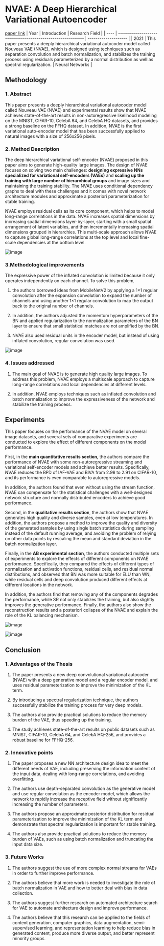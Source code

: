 # NVAE: A Deep Hierarchical Variational Autoencoder
[paper link](https://arxiv.org/pdf/2007.03898) 
| Year | Introduction                                                         | Research Field                 |
| ---- | ------------------------------------------------------------ | -------------------- |
| 2021 | This paper presents a deeply hierarchical variational autocoder model called Nouveau VAE (NVAE), which is designed using techniques such as separation convolution and batch normalization, and stabilizes the training process using residuals parameterized by a normal distribution as well as spectral regularization.         |   Neural Networks        |

## Methodology

### 1. Abstract
This paper presents a deeply hierarchical variational autocoder model called Nouveau VAE (NVAE) and experimental results show that NVAE achieves state-of-the-art results in non-autoregressive likelihood modeling on the MNIST, CIFAR-10, CelebA 64, and CelebA HQ datasets, and provides a strong baseline on the FFHQ dataset. In addition, NVAE is the first variational auto-encoder model that has been successfully applied to natural images with a size of 256x256 pixels.

### 2. Method Description 
The deep hierarchical variational self-encoder (NVAE) proposed in this paper aims to generate high-quality large images. The design of NVAE focuses on solving two main challenges: **designing expressive NNs specialized for variational self-encoders (VAEs)** and **scaling up the training with large number of hierarchical groups** and image sizes and maintaining the training stability. The NVAE uses conditional dependency graphs to deal with these challenges and it comes with novel network architecture modules and approximate a posteriori parameterization for stable training.

NVAE employs residual cells as its core component, which helps to model long-range correlations in the data. NVAE increases spatial dimensions by increasing spatial dimensions layer-by-layer, starting with a small spatial arrangement of latent variables, and then incrementally increasing spatial dimensions grouped in hierarchies. This multi-scale approach allows NVAE to capture global long-range correlations at the top level and local fine-scale dependencies at the bottom level.

![image](https://github.com/user-attachments/assets/1a1a5767-db12-47a7-81d1-55e68bd81612)

### 3.Methodological improvements
The expressive power of the inflated convolution is limited because it only operates independently on each channel. To solve this problem, 

  1. the authors borrowed ideas from MobileNetV2 by applying a 1×1 regular convolution after the expansion convolution to expand the number of channels and using another 1×1 regular convolution to map the output back to the original number of channels.
  
  2. In addition, the authors adjusted the momentum hyperparameters of the BN and applied regularization to the normalization parameters of the BN layer to ensure that small statistical matches are not amplified by the BN.

  3. NVAE also used residual units in the encoder model, but instead of using inflated convolution, regular convolution was used.

  ![image](https://github.com/user-attachments/assets/a6e77aef-76b0-421a-a99e-6111049b286b)
   
### 4. Issues addressed 
  1. The main goal of NVAE is to generate high quality large images. To address this problem, NVAE employs a multiscale approach to capture long-range correlations and local dependencies at different levels.
  
  2. In addition, NVAE employs techniques such as inflated convolution and batch normalization to improve the expressiveness of the network and stabilize the training process.
     
## Experiments
  This paper focuses on the performance of the NVAE model on several image datasets, and several sets of comparative experiments are conducted to explore the effect of different components on the model performance.

First, in the **main quantitative results section**, the authors compare the performance of NVAE with some non-autoregressive streaming and variational self-encoder models and achieve better results. Specifically, NVAE reduces the BPD of IAF-VAE and BIVA from 2.98 to 2.91 on CIFAR-10, and its performance is even comparable to autoregressive models. 

In addition, the authors found that even without using the stream function, NVAE can compensate for the statistical challenges with a well-designed network structure and normally distributed encoders to achieve good performance.

Second, in the **qualitative results section**, the authors show that NVAE generates high quality and diverse samples, even at low temperatures. In addition, the authors propose a method to improve the quality and diversity of the generated samples by using single batch statistics during sampling instead of the default running average, and avoiding the problem of relying on other data points by rescaling the mean and standard deviation in the batch normalization layer.

Finally, in the **AB experimental section**, the authors conducted multiple sets of experiments to explore the effects of different components on NVAE performance. Specifically, they compared the effects of different types of normalization and activation functions, residual cells, and residual normal distributions, and observed that BN was more suitable for ELU than WN, while residual cells and deep convolution produced different effects at different locations in the network. 

In addition, the authors find that removing any of the components degrades the performance, while SR not only stabilizes the training, but also slightly improves the generative performance. Finally, the authors also show the reconstruction results and a posteriori collapse of the NVAE and explain the role of the KL balancing mechanism.

![image](https://github.com/user-attachments/assets/34fecb9c-bae8-46d6-9212-6bc0970510bf)

![image](https://github.com/user-attachments/assets/bd5739bf-fd00-45ec-8c49-36811067f893)

## Conclusion

### 1. Advantages of the Thesis
  1. The paper presents a new deep convolutional variational autocoder (NVAE) with a deep generative model and a regular encoder model, and uses residual parameterization to improve the minimization of the KL term.
  
  2. By introducing a spectral regularization technique, the authors successfully stabilize the training process for very deep models.
  
  3. The authors also provide practical solutions to reduce the memory burden of the VAE, thus speeding up the training.
  
  4. The study achieves state-of-the-art results on public datasets such as MNIST, CIFAR-10, CelebA 64, and CelebA HQ-256, and provides a robust baseline for FFHQ-256.

### 2. Innovative points
  1. The paper proposes a new NN architecture design idea to meet the different needs of VAE, including preserving the information content of the input data, dealing with long-range correlations, and avoiding overfitting.
  
  2. The authors use depth-separated convolution as the generative model and use regular convolution as the encoder model, which allows the network to rapidly increase the receptive field without significantly increasing the number of parameters.
  
  3. The authors propose an approximate posterior distribution for residual parameterization to improve the minimization of the KL term and demonstrate that spectral regularization is important for stable training.
  
  4. The authors also provide practical solutions to reduce the memory burden of VAEs, such as using batch normalization and truncating the input data size.

### 3. Future Works
  1. The authors suggest the use of more complex normal streams for VAEs in order to further improve performance.
  
  2. The authors believe that more work is needed to investigate the role of batch normalization in VAE and how to better deal with bias in data collection.
  
  3. The authors suggest further research on automated architecture search for VAE to automate architecture design and improve performance.
  
  4. The authors believe that this research can be applied to the fields of content generation, computer graphics, data augmentation, semi-supervised learning, and representation learning to help reduce bias in generated content, produce more diverse output, and better represent minority groups. 
